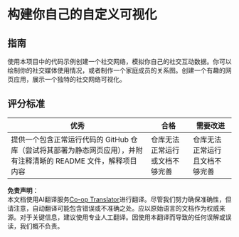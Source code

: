 <!--
CO_OP_TRANSLATOR_METADATA:
{
  "original_hash": "e56df4c0f49357e30ac8fc77aa439dd4",
  "translation_date": "2025-08-25T18:02:36+00:00",
  "source_file": "3-Data-Visualization/13-meaningful-visualizations/assignment.md",
  "language_code": "zh"
}
-->
# 构建你自己的自定义可视化

## 指南

使用本项目中的代码示例创建一个社交网络，模拟你自己的社交互动数据。你可以绘制你的社交媒体使用情况，或者制作一个家庭成员的关系图。创建一个有趣的网页应用，展示一个独特的社交网络可视化。

## 评分标准

优秀 | 合格 | 需要改进
--- | --- | --- |
提供一个包含正常运行代码的 GitHub 仓库（尝试将其部署为静态网页应用），并附有注释清晰的 README 文件，解释项目内容 | 仓库无法正常运行或文档不够完善 | 仓库无法正常运行且文档不够完善

**免责声明**：  
本文档使用AI翻译服务[Co-op Translator](https://github.com/Azure/co-op-translator)进行翻译。尽管我们努力确保准确性，但请注意，自动翻译可能包含错误或不准确之处。应以原始语言的文档作为权威来源。对于关键信息，建议使用专业人工翻译。因使用本翻译而导致的任何误解或误读，我们概不负责。